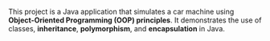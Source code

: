 This project is a Java application that simulates a car machine using **Object-Oriented Programming (OOP) principles**. It demonstrates the use of classes, **inheritance**, **polymorphism**, and **encapsulation** in Java.
